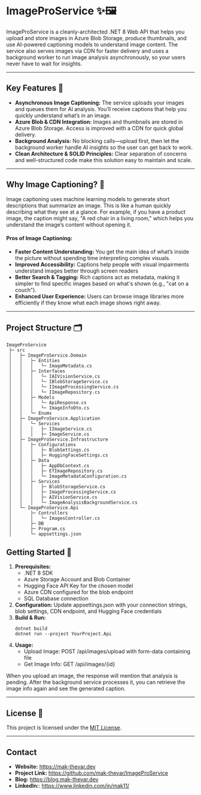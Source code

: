 # ImageProService ✨🖼️
ImageProService is a cleanly-architected .NET 8 Web API that helps you upload and store images in Azure Blob Storage, produce thumbnails, and use AI-powered captioning models to understand image content. The service also serves images via CDN for faster delivery and uses a background worker to run image analysis asynchronously, so your users never have to wait for insights.

---

## Key Features 🚀
- **Asynchronous Image Captioning:**
The service uploads your images and queues them for AI analysis. You’ll receive captions that help you quickly understand what’s in an image.
- **Azure Blob & CDN Integration:**
Images and thumbnails are stored in Azure Blob Storage. Access is improved with a CDN for quick global delivery.
- **Background Analysis:**
No blocking calls—upload first, then let the background worker handle AI insights so the user can get back to work.
- **Clean Architecture & SOLID Principles:**
Clear separation of concerns and well-structured code make this solution easy to maintain and scale.

---

## Why Image Captioning? 🤔
Image captioning uses machine learning models to generate short descriptions that summarize an image. This is like a human quickly describing what they see at a glance. For example, if you have a product image, the caption might say, "A red chair in a living room," which helps you understand the image’s content without opening it.

#### Pros of Image Captioning:

- **Faster Content Understanding:**
You get the main idea of what’s inside the picture without spending time interpreting complex visuals.
- **Improved Accessibility:**
Captions help people with visual impairments understand images better through screen readers
- **Better Search & Tagging:**
Rich captions act as metadata, making it simpler to find specific images based on what's shown (e.g., "cat on a couch").
- **Enhanced User Experience:**
Users can browse image libraries more efficiently if they know what each image shows right away.
---

## Project Structure 🗂️
```
ImageProService
 ├─ src
 │   ├─ ImageProService.Domain
 │   │   ├─ Entities
 │   │   │   └─ ImageMetadata.cs
 │   │   ├─ Interfaces
 │   │   │   └─ IAIVisionService.cs
 │   │   │   └─ IBlobStorageService.cs
 │   │   │   └─ IImageProcessingService.cs
 │   │   │   └─ IImageRepository.cs
 │   │   ├─ Models
 │   │   │   └─ ApiResponse.cs
 │   │   │   └─ ImageInfoDto.cs
 │   │   └─ Enums
 │   ├─ ImageProService.Application
 │   │   └─ Services
 │   │   │   ├─ IImageService.cs
 │   │   │   ├─ ImageService.cs
 │   ├─ ImageProService.Infrastructure
 │   │   ├─ Configurations
 │   │   │   ├─ BlobSettings.cs
 │   │   │   ├─ HuggingFaceSettings.cs
 │   │   ├─ Data
 │   │   │   ├─ AppDbContext.cs
 │   │   │   ├─ EfImageRepository.cs
 │   │   │   └─ ImageMetadataConfiguration.cs
 │   │   ├─ Services
 │   │   │   ├─ BlobStorageService.cs
 │   │   │   ├─ ImageProcessingService.cs
 │   │   │   ├─ AIVisionService.cs
 │   │   │   └─ ImageAnalysisBackgroundService.cs
 │   └─ ImageProService.Api
 │       ├─ Controllers
 │       │   └─ ImagesController.cs
 │       ├─ DB
 │       ├─ Program.cs
 │       └─ appsettings.json
```

## Getting Started 🏁
1. **Prerequisites:**
   - .NET 8 SDK
   - Azure Storage Account and Blob Container
   - Hugging Face API Key for the chosen model
   - Azure CDN configured for the blob endpoint
   - SQL Database connection
2. **Configuration:**
Update appsettings.json with your connection strings, blob settings, CDN endpoint, and Hugging Face credentials
3. **Build & Run:**
    ```
    dotnet build
    dotnet run --project YourProject.Api
    ```
4. **Usage:**
    - Upload Image: POST /api/images/upload with form-data containing file
    - Get Image Info: GET /api/images/{id}
    
When you upload an image, the response will mention that analysis is pending. After the background service processes it, you can retrieve the image info again and see the generated caption.

---
## License 📜
This project is licensed under the [MIT License](https://github.com/mak-thevar/ImageProService/blob/master/LICENSE.txt).

---
## Contact
* **Website:** https://mak-thevar.dev
* **Project Link:** https://github.com/mak-thevar/ImageProService
* **Blog:** https://blog.mak-thevar.dev
* **LinkedIn:**: https://www.linkedin.com/in/mak11/
